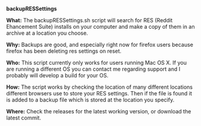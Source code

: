 <b>backupRESSettings</b>

<b>What:</b> The backupRESSettings.sh script will search for RES (Reddit Ehancement Suite) installs on your computer
and make a copy of them in an archive at a location you choose.

<b>Why:</b> Backups are good, and especially right now for firefox users because firefox has been deleting res settings on reset.

<b>Who:</b> This script currently only works for users running Mac OS X.  If you are running a different OS you can contact me regarding
support and I probably will develop a build for your OS.

<b>How:</b> The script works by checking the location of many different locations different browsers use to store your RES settings.  Then if
the file is found it is added to a backup file which is stored at the location you specify.

<b>Where:</b> Check the releases for the latest working version, or download the latest commit.
